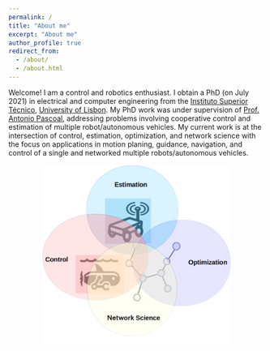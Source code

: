 ```yaml
---
permalink: /
title: "About me"
excerpt: "About me"
author_profile: true
redirect_from: 
  - /about/
  - /about.html
---
```

<meta name="google-site-verification" content="IDTplBCijCUnJEesk3uOXKQKJ7BboaQqEFIEmlTQ_UE" />

Welcome! I am a control and robotics enthusiast. I obtain a PhD (on July 2021) in electrical and computer engineering from the [Instituto Superior Técnico](https://tecnico.ulisboa.pt/en/), [University of Lisbon](https://www.ulisboa.pt/en). My PhD work was under supervision of [Prof. Antonio Pascoal](https://www.antoniopascoal.com/about-me), addressing problems involving cooperative control and estimation of multiple robot/autonomous vehicles. My current work is at the intersection of control, estimation, optimization, and network science with the focus on applications in motion planing, guidance, navigation, and control of a single and networked multiple robots/autonomous vehicles.  

<img src="/images/researcharea.png" width="75%" style="display: block; margin: auto;" />

